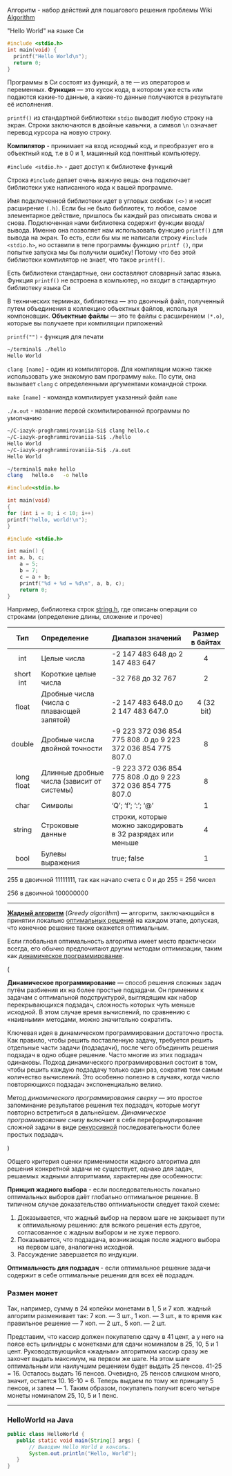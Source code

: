 Алгоритм - набор действий для пошагового решения проблемы
Wiki [Algorithm](https://ru.wikipedia.org/wiki/%D0%90%D0%BB%D0%B3%D0%BE%D1%80%D0%B8%D1%82%D0%BC#.D0.9C.D0.B0.D1.88.D0.B8.D0.BD.D0.B0_.D0.A2.D1.8C.D1.8E.D1.80.D0.B8.D0.BD.D0.B3.D0.B0) 

 "Hello World" на языке Си

```C
#include <stdio.h>
int main(void) {
  printf("Hello World\n");
  return 0;
}
```

Программы в Cи состоят из функций, а те — из операторов и переменных. **Функция** — это кусок кода, в котором уже есть или подаются какие-то данные, а какие-то данные получаются в результате её исполнения. 

`printf()` из стандартной библиотеки `stdio` выводит любую строку на экран. Строки заключаются в двойные кавычки, а символ `\n` означает перевод курсора на новую строку. 

**Компилятор** - принимает на вход исходный код, и преобразует его в объектный код, т.е в 0 и 1, машинный код понятный компьютеру.

`#include <stdio.h>` - дает доступ к библиотеке функций

Строка `#include` делает очень важную вещь: она подключает библиотеки уже написанного кода к вашей программе. 

Имя подключенной библиотеки идет в угловых скобках `(<>)` и носит расширение `(.h)`. Если бы не было библиотек, то любое, самое элементарное действие, пришлось бы каждый раз описывать снова и снова. Подключенная нами библиотека содержит функции ввода/вывода. Именно она позволяет нам использовать функцию `printf()` для вывода на экран. То есть, если бы мы не написали строку `#include <stdio.h>`, но оставили в теле программы функцию `printf ()`, при попытке запуска мы бы получили ошибку! Потому что без этой библиотеки компилятор не знает, что такое `printf()`. 

Есть библиотеки стандартные, они составляют словарный запас языка. Функция `printf()` не встроена в компьютер, но входит в стандартную библиотеку языка Cи

В технических терминах, библиотека — это двоичный файл, полученный путем объединения в коллекцию объектных файлов, используя компоновщик. **Объектные файлы** — это те файлы с расширением `(*.o)`, которые вы получаете при компиляции приложений

`printf("")` - функция для печати

```bash
~/terminal$ ./hello
Hello World
```

`clang [name]` - один из компиляторов. Для компиляции можно также использовать уже знакомую вам программу `make`. По сути, она вызывает `clang` с определенными аргументами командной строки. 

`make [name]` - команда компилирует указанный файл `name`

`./a.out` - название первой скомпилированной программы по умолчанию

```bash
~/C-iazyk-proghrammirovaniia-Si$ clang hello.c
~/C-iazyk-proghrammirovaniia-Si$ ./hello
Hello World
~/C-iazyk-proghrammirovaniia-Si$ ./a.out
Hello World
```

```bash
~/terminal$ make hello
clang   hello.o   -o hello
```

```C
#include<stdio.h>

int main(void)
{
for (int i = 0; i < 10; i++)
printf("hello, world!\n");
}
```

```C
#include <stdio.h>

int main() {
int a, b, c;
    a = 5;
    b = 7;
    c = a + b;
    printf("%d + %d = %d\n", a, b, c);
    return 0;
}
```

Например, библиотека строк [string.h](https://ru.wikipedia.org/wiki/String.h), где описаны операции со строками (определение длины, сложение и прочее) 


| Тип |	Определение |	Диапазон значений |	Размер в байтах |
| :---------: | :---------- | :---------- | :---------: |
|int |	Целые числа |	-2 147 483 648 до 2 147 483 647	|  4|
|short int |	Короткие целые числа | -32 768 до 32 767	|  2|
|float |  Дробные числа (числа с плавающей запятой)	| -2 147 483 648.0 до 2 147 483 647.0	| 4 (32 bit) |
|double |	Дробные числа двойной точности	| -9 223 372 036 854 775 808 .0 до 9 223 372 036 854 775 807.0 | 8|
|long float |	Длинные дробные числа (зависит от системы) |	-9 223 372 036 854 775 808 .0 до 9 223 372 036 854 775 807.0 | 8|
|char | Символы | ‘Q’; ‘f’; ‘:’; ‘@’ | 1|
|string | Строковые данные | строки, которые можно закодировать в 32 разрядах или меньше | 4|
|bool | Булевы выражения | true; false | 1|

255 в двоичной 11111111, так как начало счета с 0 и до 255 = 256 чисел

256 в двоичной 100000000

---

[**Жадный алгоритм**](https://ru.wikipedia.org/wiki/%D0%96%D0%B0%D0%B4%D0%BD%D1%8B%D0%B9_%D0%B0%D0%BB%D0%B3%D0%BE%D1%80%D0%B8%D1%82%D0%BC) (*Greedy algorithm*) — алгоритм, заключающийся в принятии локально [оптимальных решений](https://ru.wikipedia.org/wiki/Оптимальное_решение) на каждом этапе, допуская, что конечное решение также окажется оптимальным.

Если глобальная оптимальность алгоритма имеет место практически всегда, его обычно предпочитают другим методам оптимизации, таким как [динамическое программирование](https://ru.wikipedia.org/wiki/Динамическое_программирование).

(

**Динамическое программирование** — способ решения сложных задач путём разбиения их на более простые подзадачи. Он применим к задачам с оптимальной подструктурой, выглядящим как набор перекрывающихся подзадач, сложность которых чуть меньше исходной. В этом случае время вычислений, по сравнению с «наивными» методами, можно значительно сократить.

Ключевая идея в динамическом программировании достаточно проста. Как правило, чтобы решить поставленную задачу, требуется решить отдельные части задачи (подзадачи), после чего объединить решения подзадач в одно общее решение. Часто многие из этих подзадач одинаковы. Подход динамического программирования состоит в том, чтобы решить каждую подзадачу только один раз, сократив тем самым количество вычислений. Это особенно полезно в случаях, когда число повторяющихся подзадач экспоненциально велико.

Метод *динамического программирования сверху* — это простое запоминание результатов решения тех подзадач, которые могут повторно встретиться в дальнейшем. *Динамическое программирование снизу* включает в себя переформулирование сложной задачи в виде [рекурсивной](https://ru.wikipedia.org/wiki/Рекурсия) последовательности более простых подзадач.

)

Общего критерия оценки применимости жадного алгоритма для решения конкретной задачи не существует, однако для задач, решаемых жадными алгоритмами, характерны две особенности:

**Принцип жадного выбора** - если последовательность локально оптимальных выборов даёт глобально оптимальное решение. В типичном случае доказательство оптимальности следует такой схеме:

1. Доказывается, что жадный выбор на первом шаге не закрывает пути к оптимальному решению: для всякого решения есть другое, согласованное с жадным выбором и не хуже первого.
2. Показывается, что подзадача, возникающая после жадного выбора на первом шаге, аналогична исходной.
3. Рассуждение завершается по индукции.

**Оптимальность для подзадач** - если оптимальное решение задачи содержит в себе оптимальные решения для всех её подзадач.

### Размен монет

Так, например, сумму в 24 копейки монетами в 1, 5 и 7 коп. жадный алгоритм разменивает так: 7 коп. — 3 шт., 1 коп. — 3 шт., в то время как правильное решение — 7 коп. — 2 шт., 5 коп. — 2 шт.

Представим, что кассир должен покупателю сдачу в 41 цент, а у него на поясе есть цилиндры с монетками для сдачи номиналом в 25, 10, 5 и 1 цент. Руководствующийся «жадным» алгоритмом кассир сразу же захочет выдать максимум, на первом же шаге. На этом шаге оптимальным или наилучшим решением будет выдать 25 пенсов. 41-25 = 16. Осталось выдать 16 пенсов. Очевидно, 25 пенсов слишком много, значит, остается 10. 16-10 = 6. Теперь выдаем по тому же принципу 5 пенсов, и затем — 1. Таким образом, покупатель получит всего четыре монеты номиналом 25, 10, 5 и 1 пенс.

---

### HelloWorld на Java
```java
public class HelloWorld {
   public static void main(String[] args) {
       // Выводим Hello World в консоль.
       System.out.println("Hello, World");
   }
}
```











